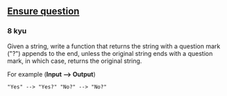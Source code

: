 <h2><a href=https://www.codewars.com/kata/5866fc43395d9138a7000006/train/python target="_blank">Ensure question</a></h2><h3>8 kyu</h3><p>Given a string, write a function that returns the string with a question mark ("?") appends to the end, unless the original string ends with a question mark, in which case, returns the original string.</p><p>For example (<strong>Input --&gt; Output</strong>)</p><pre><code>"Yes" --&gt; "Yes?" "No?" --&gt; "No?"</code></pre>